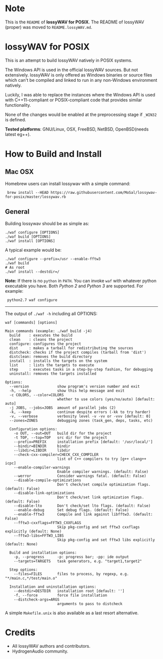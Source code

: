 # Note
This is the `README` of **lossyWAV for POSIX**.
The README of lossyWAV (proper) was moved to  `README.lossyWAV.md`.

# lossyWAV for POSIX

This is an attempt to build lossyWAV natively in POSIX systems.

The Windows API is used in the official lossyWAV sources. But not extensively.
lossyWAV is only offered as Windows binaries or source files which can't be
compiled and linked to run in any non-Windows environment natively.

Luckily, I was able to replace the instances where the Windows API is used
with C++11-compliant or POSIX-compliant code that provides similar
functionality.

None of the changes would be enabled at the preprocessing stage if `_WIN32` is
defined.

**Tested platforms**: GNU/Linux, OSX, FreeBSD, NetBSD, OpenBSD(needs latest eg++).

# How to Build and Install

## Mac OSX

Homebrew users can install lossywav with a simple command:

     brew install --HEAD https://raw.githubusercontent.com/MoSal/lossywav-for-posix/master/lossywav.rb

## General

Building lossywav should be as simple as:

```
./waf configure [OPTIONS]
./waf build [OPTIONS]
./waf install [OPTIONS]
```

A typical example would be:
```
./waf configure --prefix=/usr --enable-fftw3
./waf build
# As root
./waf install --destdir=/
```

**Note:** If there is no `python` in `PATH`. You can invoke `waf` with whatever python
executable you have. Both *Python 2* and *Python 3* are supported. For example:

     python2.7 waf configure

---

The output of `./waf -h` including all OPTIONS:

```
waf [commands] [options]

Main commands (example: ./waf build -j4)
  build    : executes the build
  clean    : cleans the project
  configure: configures the project
  dist     : makes a tarball for redistributing the sources
  distcheck: checks if the project compiles (tarball from 'dist')
  distclean: removes the build directory
  install  : installs the targets on the system
  list     : lists the targets to execute
  step     : executes tasks in a step-by-step fashion, for debugging
  uninstall: removes the targets installed

Options:
  --version             show program's version number and exit
  -h, --help            show this help message and exit
  -c COLORS, --color=COLORS
                        whether to use colors (yes/no/auto) [default: auto]
  -j JOBS, --jobs=JOBS  amount of parallel jobs (2)
  -k, --keep            continue despite errors (-kk to try harder)
  -v, --verbose         verbosity level -v -vv or -vvv [default: 0]
  --zones=ZONES         debugging zones (task_gen, deps, tasks, etc)

  Configuration options:
    -o OUT, --out=OUT   build dir for the project
    -t TOP, --top=TOP   src dir for the project
    --prefix=PREFIX     installation prefix [default: '/usr/local/']
    --bindir=BINDIR     bindir
    --libdir=LIBDIR     libdir
    --check-cxx-compiler=CHECK_CXX_COMPILER
                        list of C++ compilers to try [g++ clang++ icpc]
    --enable-compiler-warnings
                        Enable compiler warnings. (default: False)
    --werror            Consider warnings fatal. (default: False)
    --disable-compile-optimizations
                        Don't check/set compile optimization flags. (default: False)
    --disable-link-optimizations
                        Don't check/set link optimization flags. (default: False)
    --disable-lto       Don't check/set lto flags. (default: False)
    --enable-debug      Set debug flags. (default: False)
    --enable-fftw3      Compile and link against libfftw3. (default: False)
    --fftw3-cxxflags=FFTW3_CXXFLAGS
                        Skip pkg-config and set fftw3 cxxflags explicitly (default: None)
    --fftw3-libs=FFTW3_LIBS
                        Skip pkg-config and set fftw3 libs explicitly (default: None)

  Build and installation options:
    -p, --progress      -p: progress bar; -pp: ide output
    --targets=TARGETS   task generators, e.g. "target1,target2"

  Step options:
    --files=FILES       files to process, by regexp, e.g. "*/main.c,*/test/main.o"

  Installation and uninstallation options:
    --destdir=DESTDIR   installation root [default: '']
    -f, --force         force file installation
    --distcheck-args=ARGS
                        arguments to pass to distcheck
```

A simple `Makefile.unix` is also available as a last resort alternative.

# Credits
* All lossyWAV authors and contributors.
* HydrogenAudio community.
